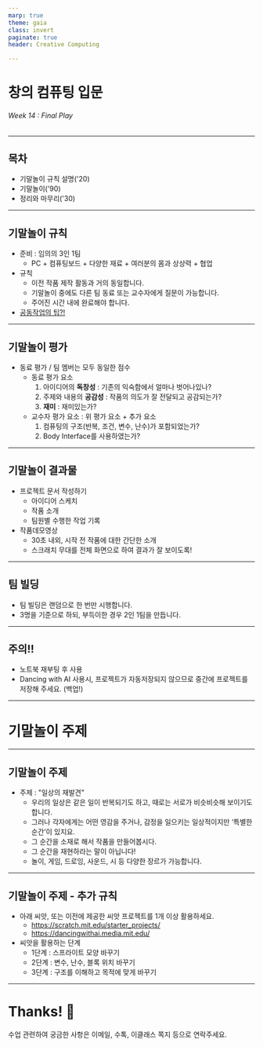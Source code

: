 ```yaml
---
marp: true
theme: gaia
class: invert
paginate: true
header: Creative Computing

---
```

<!--
_class: lead
_paginate: false
-->
# **창의 컴퓨팅 입문**
###### Week 14 : Final Play

---
## 목차
* 기말놀이 규칙 설명('20)
* 기말놀이('90)
* 정리와 마무리('30)

---
## 기말놀이 규칙
* 준비 : 임의의 3인 1팀
  - PC + 컴퓨팅보드 + 다양한 재료 + 여러분의 몸과 상상력 + 협업
* 규칙
  - 이전 작품 제작 활동과 거의 동일합니다.
  - 기말놀이 중에도 다른 팀 동료 또는 교수자에게 질문이 가능합니다. 
  - 주어진 시간 내에 완료해야 합니다.
* [공동작업의 팁?!](https://docs.google.com/document/d/16nxW4bGMWi_oR9xoQuDR5MHch51vg62XoeF9ojfgvdQ/edit)

---
## 기말놀이 평가
* 동료 평가 / 팀 멤버는 모두 동일한 점수
  - 동료 평가 요소
    1. 아이디어의 **독창성** : 기존의 익숙함에서 얼마나 벗어나있나?
    2. 주제와 내용의 **공감성** : 작품의 의도가 잘 전달되고 공감되는가?
    3. **재미** : 재미있는가?
  - 교수자 평가 요소 : 위 평가 요소 + 추가 요소 
    1. 컴퓨팅의 구조(반복, 조건, 변수, 난수)가 포함되었는가?
    2. Body Interface를 사용하였는가?

---
## 기말놀이 결과물
* 프로젝트 문서 작성하기
  - 아이디어 스케치
  - 작품 소개
  - 팀원별 수행한 작업 기록
* 작품데모영상
  - 30초 내외, 시작 전 작품에 대한 간단한 소개
  - 스크래치 무대를 전체 화면으로 하여 결과가 잘 보이도록!

---
## 팀 빌딩
* 팀 빌딩은 랜덤으로 한 번만 시행합니다.
* 3명을 기준으로 하되, 부득이한 경우 2인 1팀을 만듭니다.

---
## 주의!!
* 노트북 재부팅 후 사용
* Dancing with AI 사용시, 프로젝트가 자동저장되지 않으므로 중간에 프로젝트를 저장해 주세요. (백업!)

---
<!--
_class: lead
_paginate: false
-->
# 기말놀이 주제

---
## 기말놀이 주제 
* 주제 : "일상의 재발견"
  - 우리의 일상은 같은 일이 반복되기도 하고, 때로는 서로가 비슷비슷해 보이기도 합니다.
  - 그러나 각자에게는 어떤 영감을 주거나, 감정을 일으키는 일상적이지만 ‘특별한 순간’이 있지요.
  - 그 순간을 소재로 해서 작품을 만들어봅시다.
  - 그 순간을 재현하라는 말이 아닙니다!
  - 놀이, 게임, 드로잉, 사운드, 시 등 다양한 장르가 가능합니다.

---
## 기말놀이 주제 - 추가 규칙
* 아래 씨앗, 또는 이전에 제공한 씨앗 프로젝트를 1개 이상 활용하세요.
  - https://scratch.mit.edu/starter_projects/
  - https://dancingwithai.media.mit.edu/
* 씨앗을 활용하는 단계
  - 1단계 : 스프라이트 모양 바꾸기
  - 2단계 : 변수, 난수, 블록 위치 바꾸기
  - 3단계 : 구조를 이해하고 목적에 맞게 바꾸기

---
<!--
_class: lead
_paginate: false
-->
# Thanks! 🎉 

수업 관련하여 궁금한 사항은 
이메일, 수톡, 이클래스 쪽지 등으로 연락주세요.